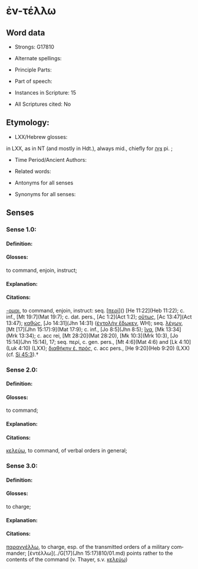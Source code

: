 # ἐν-τέλλω 

<!-- Status: S2=NeedsEdits -->
<!-- Lexica used for edits:   -->

## Word data

* Strongs: G17810

* Alternate spellings:



* Principle Parts: 


* Part of speech: 


* Instances in Scripture: 15

* All Scriptures cited: No

## Etymology: 


* LXX/Hebrew glosses: 

in LXX, as in NT (and mostly in Hdt.), always mid., chiefly for [צָוָה](//en-uhl/H6680) pi. ; 

* Time Period/Ancient Authors: 


* Related words: 

* Antonyms for all senses

* Synonyms for all senses: 

 

## Senses 


### Sense  1.0: 

#### Definition: 

#### Glosses: 

to command, enjoin, instruct; 

#### Explanation: 


#### Citations: 

[-ομαι](), to command, enjoin, instruct: seq. [[περί]()]() [He 11:22](Heb 11:22); c. inf., [Mt 19:7](Mat 19:7); c. dat. pers., [Ac 1:2](Act 1:2); [οὕτως](), [Ac 13:47](Act 13:47); [καθώς](), [Jo 14:31](Jhn 14:31) ([ἐντολὴν ἔδωκεν](), WH); seq. [λέγων](), [Mt [17](Jhn 15:17):9](Mat 17:9); c. inf., [Jo 8:5](Jhn 8:5); [ἵνα](), [Mk 13:34](Mrk 13:34); c. acc rei, [Mt 28:20](Mat 28:20), [Mk 10:3](Mrk 10:3), [Jo 15:14](Jhn 15:14), 17; seq. περί, c. gen. pers., [Mt 4:6](Mat 4:6) and [Lk 4:10](Luk 4:10) (LXX); [διαθήκην ἐ. πρός](), c. acc pers., [He 9:20](Heb 9:20) (LXX) (cf. [Si 45:3](Sir.45.3)).†

### Sense  2.0: 

#### Definition: 

#### Glosses: 

to command; 

#### Explanation: 


#### Citations: 

[κελεύω](../G27530/01.md), to command, of verbal orders in general; 

### Sense  3.0: 

#### Definition: 

#### Glosses: 

to charge; 

#### Explanation: 


#### Citations: 

[παραγγέλλω](../G38530/01.md), to charge, esp. of the transmitted orders of a military com­mander; [ἐντέλλω](../G[17](Jhn 15:17)810/01.md) points rather to the contents of the command (v. Thayer, s.v. [κελεύω](../G27530/01.md)) 

